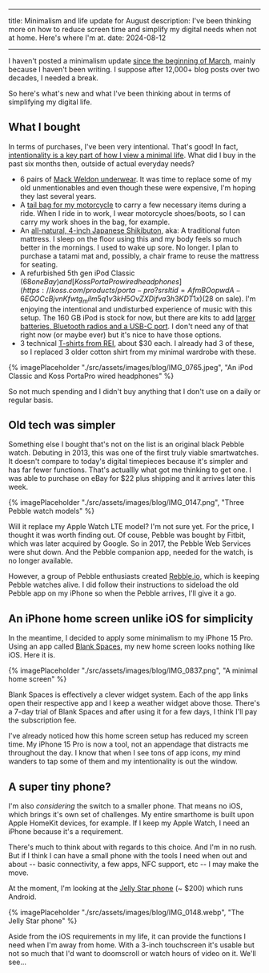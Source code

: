 ---
title: Minimalism and life update for August
description: I've been thinking more on how to reduce screen time and simplify my digital needs when not at home. Here's where I'm at.
date: 2024-08-12
___

I haven't posted a minimalism update [since the beginning of March](https://myconscious.stream/blog/Minimalism-activity-check-for-February/), mainly because I haven't been writing. I suppose after 12,000+ blog posts over two decades, I needed a break.

So here's what's new and what I've been thinking about in terms of simplifying my digital life.

## What I bought

In terms of purchases, I've been very intentional. That's good! In fact, [intentionality is a key part of how I view a minimal life](https://myconscious.stream/blog/Maximum-Minimalism-for-2024/). What did I buy in the past six months then, outside of actual everyday needs?

- 6 pairs of [Mack Weldon underwear](https://mackweldon.com/products/18-hour-jersey-boxer-briefs-solid-grey-heather?syclid=ba6847b1-2821-4bc9-9b9e-b144b1507750&variant=39319573168241). It was time to replace some of my old unmentionables and even though these were expensive, I'm hoping they last several years.
- A [tail bag for my motorcycle](https://www.revzilla.com/motorcycle/ogio-tail-bag-20?utm_campaign=order_confirmation&utm_content=Product&utm_medium=email&utm_source=RevZilla&sku_id=10103386) to carry a few necessary items during a ride. When I ride in to work, I wear motorcycle shoes/boots, so I can carry my work shoes in the bag, for example.
- An [all-natural, 4-inch Japanese Shikibuton](https://jlifeinternational.com/products/j-life-shikifuton?variant=7084498321459), aka: A traditional futon mattress. I sleep on the floor using this and my body feels so much better in the mornings. I used to wake up sore. No longer. I plan to purchase a tatami mat and, possibly, a chair frame to reuse the mattress for seating.
- A refurbished 5th gen iPod Classic ($68 on eBay) and [Koss PortaPro wired headphones](https://koss.com/products/porta-pro?srsltid=AfmBOopwdA-6EGOCcBjvnKfwtg_milm5q1v3kH5OvZXDifva3h3KDT1x) ($28 on sale). I'm enjoying the intentional and undisturbed experience of music with this setup. The 160 GB iPod is stock for now, but there are kits to add [larger batteries, Bluetooth radios and a USB-C port](https://moonlit.market). I don't need any of that right now (or maybe ever) but it's nice to have those options.
- 3 technical [T-shirts from REI](https://www.rei.com/product/153828/rei-co-op-lightweight-base-layer-crew-top-mens), about $30 each. I already had 3 of these, so I replaced 3 older cotton shirt from my minimal wardrobe with these.

{% imagePlaceholder "./src/assets/images/blog/IMG_0765.jpeg", "An iPod Classic and Koss PortaPro wired headphones" %}


So not much spending and I didn't buy anything that I don't use on a daily or regular basis.

## Old tech was simpler

Something else I bought that's not on the list is an original black Pebble watch. Debuting in 2013, this was one of the first truly viable smartwatches. It doesn't compare to today's digital timepieces because it's simpler and has far fewer functions. That's actuallly what got me thinking to get one. I was able to purchase on eBay for $22 plus shipping and it arrives later this week.

{% imagePlaceholder "./src/assets/images/blog/IMG_0147.png", "Three Pebble watch models" %}

Will it replace my Apple Watch LTE model? I'm not sure yet. For the price, I thought it was worth finding out. Of couse, Pebble was bought by Fitbit, which was later acquired by Google. So in 2017, the Pebble Web Services were shut down. And the Pebble companion app, needed for the watch, is no longer available.

However, a group of Pebble enthusiasts created [Rebble.io](https://rebble.io), which is keeping Pebble watches alive. I did follow their instructions to sideload the old Pebble app on my iPhone so when the Pebble arrives, I'll give it a go.

## An iPhone home screen unlike iOS for simplicity

In the meantime, I decided to apply some minimalism to my iPhone 15 Pro. Using an app called [Blank Spaces](https://www.blankspaces.app), my new home screen looks nothing like iOS. Here it is.

{% imagePlaceholder "./src/assets/images/blog/IMG_0837.png", "A minimal home screen" %}

Blank Spaces is effectively a clever widget system. Each of the app links open their respective app and I keep a weather widget above those. There's a 7-day trial of Blank Spaces and after using it for a few days, I think I'll pay the subscription fee. 

I've already noticed how this home screen setup has reduced my screen time. My iPhone 15 Pro is now a tool, not an appendage that distracts me throughout the day. I know that when I see tons of app icons, my mind wanders to tap some of them and my intentionality is out the window.

## A super tiny phone?

I'm also _considering_ the switch to a smaller phone. That means no iOS, which brings it's own set of challenges. My entire smarthome is built upon Apple HomeKit devices, for example. If I keep my Apple Watch, I need an iPhone because it's a requirement.

There's much to think about with regards to this choice. And I'm in no rush. But if I think I can have a small phone with the tools I need when out and about -- basic connectivity, a few apps, NFC support, etc -- I may make the move. 

At the moment, I'm looking at the [Jelly Star phone](https://www.unihertz.com/products/jelly-star?srsltid=AfmBOopE-i00xUEgzht0HUEdNjGm_BM8NQzILdLzW5FvcMTRAcvSIFb4d) (~ $200) which runs Android. 

{% imagePlaceholder "./src/assets/images/blog/IMG_0148.webp", "The Jelly Star phone" %}

Aside from the iOS requirements in my life, it can provide the functions I need when I'm away from home. With a 3-inch touchscreen it's usable but not so much that I'd want to doomscroll or watch hours of video on it. We'll see...